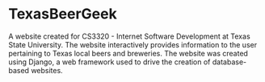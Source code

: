 # TexasBeerGeek
A website created for CS3320 - Internet Software Development at Texas State University. The website interactively provides information to the user pertaining to Texas local beers and breweries. The website was created using Django, a web framework used to drive the creation of database-based websites. 
